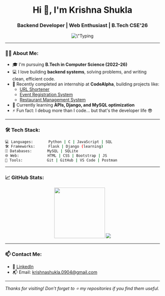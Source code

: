 <h1 align="center">Hi 👋, I'm Krishna Shukla</h1>
<h3 align="center">Backend Developer | Web Enthusiast | B.Tech CSE'26</h3>

<p align="center">
  <img src="https://readme-typing-svg.demolab.com?font=Fira+Code&pause=1000&color=38BDF8&center=true&vCenter=true&width=435&lines=Backend+Developer+%7C+Web+Enthusiast;Building+Clean+Backends+%F0%9F%9A%80;Always+Learning+New+Things+%F0%9F%93%9A" alt=\"Typing SVG\" />

</p>

---

### 👨‍💻 About Me:
- 🎓 I'm pursuing **B.Tech in Computer Science (2022–26)**
- 💻 I love building **backend systems**, solving problems, and writing clean, efficient code.
- 🔨 Recently completed an internship at **CodeAlpha**, building projects like:
  - [URL Shortener](https://github.com/Krishnashukla09/url-shortener)
  - [Event Registration System](https://github.com/Krishnashukla09/Event_Registration)
  - [Restaurant Management System](https://github.com/Krishnashukla09/Restaurant-Management)
- 🌱 Currently learning **APIs, Django, and MySQL optimization**
- ⚡ Fun fact: I debug more than I code... but that's the developer life 😎

---

### 🛠️ Tech Stack:
```bash
💻 Languages:       Python | C | JavaScript | SQL
🛠️ Frameworks:      Flask | Django (learning)
🗄️ Databases:       MySQL | SQLite
🌐 Web:             HTML | CSS | Bootstrap | JS
🧰 Tools:           Git | GitHub | VS Code | Postman
```

---

### 📈 GitHub Stats:
<p align="center">
  <img src="https://github-readme-stats.vercel.app/api?username=Krishnashukla09&show_icons=true&theme=tokyonight" height="165px"/>
  <img src="https://github-readme-streak-stats.herokuapp.com/?user=Krishnashukla09&theme=tokyonight"/>
</p>

---

### 📫 Contact Me:
- 🔗 [LinkedIn](www.linkedin.com/in/krishna-shukla-7b48b9257)
- 📬 Email: krishnashukla.0904@gmail.com


---

_Thanks for visiting! Don’t forget to ⭐ my repositories if you find them useful._
